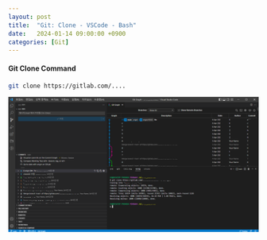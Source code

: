 ```yaml
---
layout: post
title:  "Git: Clone - VSCode - Bash"
date:   2024-01-14 09:00:00 +0900
categories: [Git]
---
```


#### Git Clone Command   
   
```bash
git clone https://gitlab.com/....
```
   
![](https://raw.githubusercontent.com/mmmirrra/mmmirrra.github.io/main/_assets/gitCloneVSCodeBash.png)
